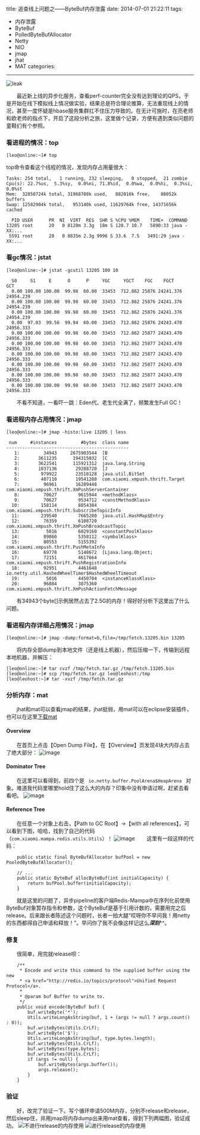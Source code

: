 ﻿title: 追查线上问题之——ByteBuf内存泄露
date: 2014-07-01 21:22:11
tags: 
 - 内存泄露
 - ByteBuf
 - PolledByteBufAllocator
 - Netty
 - NIO
 - jmap
 - jhat
 - MAT
categories: 
---
![leak](http://content.xilu.com/uploadfile/2011/0815/20110815094715719.jpg)

　　最近新上线的异步化服务，查看perf-counter完全没有达到理论的QPS，于是开始在线下模拟线上情况做实验，结果总是符合理论推算，无法重现线上的情况，甚至一度怀疑是hbase服务集群扛不住压力导致的。在无计可施时，在亮老师和欧老师的指点下，开启了这段分析之旅，这里做个记录，方便有遇到类似问题的童鞋们有个参照。

### 看进程的情况：top

`[leo@online:~]# top`

top命令查看这个线程的情况，发现内存占用量很大：

```
Tasks: 254 total,   1 running, 232 sleeping,   0 stopped,  21 zombie
Cpu(s): 22.7%us,  5.3%sy,  0.0%ni, 71.8%id,  0.0%wa,  0.0%hi,  0.3%si,  0.0%st
Mem:  32850724k total, 31968708k used,   882016k free,    88052k buffers
Swap: 12582904k total,   953140k used, 11629764k free, 14371656k cached

  PID USER      PR  NI  VIRT  RES  SHR S %CPU %MEM    TIME+  COMMAND
13205 root      20   0 8120m 3.3g  18m S 120.7 10.7   5890:33 java -XX:...
 5591 root      20   0 8835m 2.3g 9996 S 33.6  7.5   3491:29 java -XX:...
```

### 看gc情况：jstat
`[leo@online:~]# jstat -gcutil 13205 100 10`

```
  S0     S1     E      O      P     YGC     YGCT    FGC    FGCT     GCT   
  0.00 100.00 100.00  99.98  60.00  33453  712.862 25876 24241.376 24954.239
  0.00 100.00 100.00  99.98  60.00  33453  712.862 25876 24241.376 24954.239
  0.00 100.00 100.00  99.98  60.00  33453  712.862 25876 24241.376 24954.239
  0.00  97.03  99.56  99.94  60.00  33453  712.862 25876 24243.470 24956.333
  0.00 100.00 100.00  99.98  60.00  33453  712.862 25877 24243.470 24956.333
  0.00 100.00 100.00  99.98  60.00  33453  712.862 25877 24243.470 24956.333
  0.00 100.00 100.00  99.98  60.00  33453  712.862 25877 24243.470 24956.333
  0.00 100.00 100.00  99.98  60.00  33453  712.862 25877 24243.470 24956.333
  0.00 100.00 100.00  99.98  60.00  33453  712.862 25877 24243.470 24956.333
  0.00 100.00 100.00  99.98  60.00  33453  712.862 25877 24243.470 24956.333
```

　　不看不知道，一看吓一跳：Eden代、老生代全满了，频繁发生Full GC！  

### 看进程内存占用情况：jmap
`[leo@online:~]# jmap -histo:live 13205 | less`


```
 num     #instances         #bytes  class name
----------------------------------------------
   1:         34943     2675903544  [B
   2:       3611235      194315032  [C
   3:       3622541      115921312  java.lang.String
   4:       1037136       29288720  [J
   5:        979922       23518128  java.util.BitSet
   6:        407110       19541280  com.xiaomi.xmpush.thrift.Target
   7:         96961       16289448  com.xiaomi.xmpush.thrift.XmPushServerContainer
   8:         70627        9615944  <methodKlass>
   9:         70627        9534712  <constMethodKlass>
  10:        158114        8854384  com.xiaomi.xmpush.thrift.SubscribeTopicInfo
  11:        239540        7665280  java.util.HashMap$Entry
  12:         76359        6108720  com.xiaomi.xmpush.thrift.XmPushBroadcastTopic
  13:          5016        6029160  <constantPoolKlass>
  14:         89860        5358112  <symbolKlass>
  15:         80553        5155392  com.xiaomi.xmpush.thrift.PushMetaInfo
  16:         69778        5148672  [Ljava.lang.Object;
  17:         72151        4617664  com.xiaomi.xmpush.thrift.PushRegistrationInfo
  18:         92951        4461648  io.netty.util.HashedWheelTimer$HashedWheelTimeout
  19:          5016        4450704  <instanceKlassKlass>
  20:         96884        3875360  com.xiaomi.xmpush.thrift.XmPushActionFetchMessage
```

　　有34943个byte[]示例居然占去了2.5G的内存！得好好分析下这里出了什么问题。<span/>

### 看进程内存详细占用情况：jmap
`[leo@online:~]# jmap -dump:format=b,file=/tmp/fetch.13205.bin 13205`

　　将内存全部dump到本地文件（还是线上机器），然后压缩一下，传输到远程本地机器，并解压： 

```
[leo@online:~]# tar cvzf /tmp/fetch.tar.gz /tmp/fetch.13205.bin
[leo@online:~]# scp /tmp/fetch.tar.gz leo@leohost:/tmp
[leo@leohost:~]# tar -xvzf /tmp/fetch.tar.gz
```

### 分析内存：mat 
　　jhat和mat可以查看jmap的结果，jhat挺弱，用mat可以在eclipse安装插件，也可以在这里[下载mat](http://www.eclipse.org/mat/downloads.php)  

#### Overview 
　　在首页上点击【Open Dump File】，在【Overview】页发现4块大内存占去了绝大部分： 
![image](http://lyso.qiniudn.com/memleak.4.png)  

#### Dominator Tree 
　　在这里可以看得到，前四个是 `  io.netty.buffer.PoolArena$HeapArena  ` 对象。难道我代码里哪里hold住了这么大的内存？印象中没有申请过啊，赶紧去看看吧。 
![image](http://lyso.qiniudn.com/memleak.1.png) 

#### Reference Tree 
　　在任意一个对象上右击，【Path to GC Root】->【with all references】，可以看到下图，哈哈，找到了自己的代码（`com.xiaomi.mampa.redis.utils.Utils`）！ 
![image](http://lyso.qiniudn.com/memleak.3.png)
　　这里有一段这样的代码： 
```
    public static final ByteBufAllocator bufPool = new PooledByteBufAllocator();

    // ...
    public static ByteBuf allocByteBuf(int initialCapacity) {
        return bufPool.buffer(initialCapacity);
    }
```

　　就是这里的问题了，异步pipeline的客户端Redis-Mampa中在序列化前使用ByteBuf对象暂存指令和参数，这个ByteBuf是基于引用计数的，需要用完之后release。后来跟长者陈述这个问题时，长者一拍大腿“哎呀你不早问我！用netty的东西都得自己申请和释放！”。早问你了我不会像这样记这么***深刻***^^。<span/>

### 修复
　　很简单，用完就release呗：

```
    /**
     * Encode and write this command to the supplied buffer using the new
     * <a href="http://redis.io/topics/protocol">Unified Request Protocol</a>.
     *
     * @param buf Buffer to write to.
     */
    public void encode(ByteBuf buf) {
        buf.writeByte('*');
        Utils.writeLongAsString(buf, 1 + (args != null ? args.count() : 0));
        buf.writeBytes(Utils.CrLf);
        buf.writeByte('$');
        Utils.writeLongAsString(buf, type.bytes.length);
        buf.writeBytes(Utils.CrLf);
        buf.writeBytes(type.bytes);
        buf.writeBytes(Utils.CrLf);
        if (args != null) {
            buf.writeBytes(args.buffer());
            args.release();
        }
    }
```

### 验证 
　　好，改完了验证一下。写个循环申请500M内存，分别不release和release，然后sleep住，并用jmap将内存dump出来用mat查看，得到下列两幅图，验证成功。
![不进行release的内存使用](http://lyso.qiniudn.com/memleak.5.png)
![进行release的内存使用](http://lyso.qiniudn.com/memleak.6.png)
